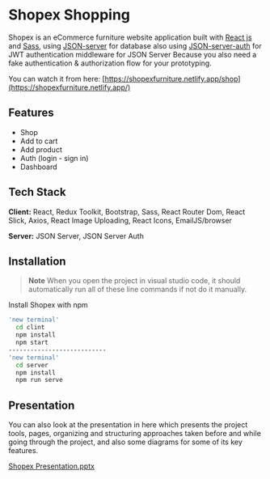 
# Shopex Shopping

Shopex is an eCommerce furniture website application built with [React js](https://reactjs.org/) and
[Sass](https://sass-lang.com/), using [JSON-server](https://github.com/typicode/json-server) for 
database also using [JSON-server-auth](https://github.com/jeremyben/json-server-auth) 
for JWT authentication middleware for JSON Server Because you also need a fake 
authentication & authorization flow for your prototyping.

You can watch it from here:
[https://shopexfurniture.netlify.app/shop](https://shopexfurniture.netlify.app/)


## Features

- Shop
- Add to cart
- Add product
- Auth (login - sign in)
- Dashboard


## Tech Stack

**Client:** React, Redux Toolkit, Bootstrap, Sass,
 React Router Dom, React Slick, Axios, React Image Uploading, React Icons, EmailJS/browser

**Server:** JSON Server, JSON Server Auth

## Installation
> **Note**
> When you open the project in visual studio code, it should automatically run all of these line commands if not do it manually.

Install Shopex with npm

```bash
'new terminal'
  cd clint
  npm install 
  npm start
---------------------------
'new terminal'
  cd server
  npm install
  npm run serve
```

## Presentation
You can also look at the presentation in here which presents the project tools, pages, organizing and structuring approaches taken before and while going through the project, and also some diagrams for some of its key features.

[Shopex Presentation.pptx](https://github.com/abdulrahman3mad/Shopex-Shopping/files/10324961/Shopex.Presentation.pptx)

